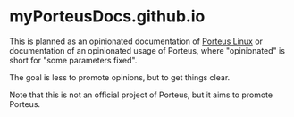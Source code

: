 # myPorteusDocs.github.io

This is planned as an opinionated documentation of [Porteus Linux](https://en.wikipedia.org/wiki/Porteus_(operating_system)) or documentation of an opinionated usage of Porteus, where "opinionated" is short for "some parameters fixed".

The goal is less to promote opinions, but to get things clear.

Note that this is not an official project of Porteus, but it aims to promote Porteus.
